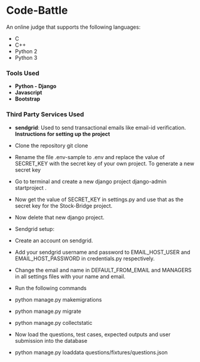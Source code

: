 # Code-Battle
An online judge that supports the following languages:
* C
* C++
* Python 2
* Python 3
### Tools Used
* **Python - Django**
* **Javascript**
* **Bootstrap**
### Third Party Services Used
* **sendgrid**: Used to send transactional emails like email-id verification.
**Instructions for setting up the project**
* Clone the repository
git clone 

* Rename the file .env-sample to .env and replace the value of SECRET_KEY with the secret key of your own project. To generate a new secret key

* Go to terminal and create a new django project django-admin startproject <proj-name>.
* Now get the value of SECRET_KEY in settings.py and use that as the secret key for the Stock-Bridge project.
* Now delete that new django project.
* Sendgrid setup:

 * Create an account on sendgrid.
* Add your sendgrid username and password to EMAIL_HOST_USER and EMAIL_HOST_PASSWORD in credentials.py respectively.
* Change the email and name in DEFAULT_FROM_EMAIL and MANAGERS in all settings files with your name and email.
* Run the following commands
* python manage.py makemigrations
* python manage.py migrate
* python manage.py collectstatic

* Now load the questions, test cases, expected outputs and user submission into the database
* python manage.py loaddata questions/fixtures/questions.json
